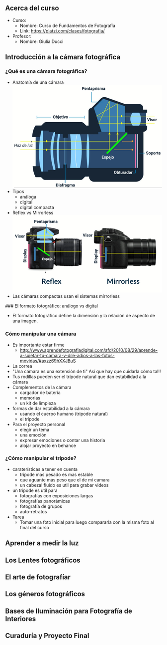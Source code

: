 
## Acerca del curso

* Curso: 
	* Nombre: Curso de Fundamentos de Fotografía
	* Link: https://platzi.com/clases/fotografia/
* Profesor: 
	* Nombre: Giulia Ducci

## Introducción a la cámara fotográfica

### ¿Qué es una cámara fotográfica?

* Anatomía de una cámara
![](img/anatomia-camara.png)
* Tipos
	* análoga
	* digital
	* digital compacta
* Reflex vs Mirrorless
![](img/reflex-mirrorless.png)
* Las cámaras compactas usan el sistemas mirrorless

### El formato fotográfico: análogo vs digital
* El formato fotográfico define la dimensión y la relación de aspecto de una imagen.

### Cómo manipular una cámara

* Es importante estar firme
	* http://www.aprendefotografiadigital.com/afd/2010/08/29/aprende-a-sujetar-tu-camara-y-dile-adios-a-las-fotos-movidas/#axzz69hXXJBuS
* La correa
* "Una cámara es una extensión de ti" Así que hay que cuidarla cómo tal!!
* Tus rodillas pueden ser el trípode natural que dan estabilidad a la cámara
* Complementos de la cámara
	* cargador de batería
	* memorias
	* un kit de limpieza
* formas de dar estabilidad a la cámara
	* usando el cuerpo humano (tripode natural)
	* el trípode
* Para el proyecto personal
	* elegir un tema
	* una emoción
	* expresar emociones o contar una historia	
	* alojar proyecto en behance

### ¿Cómo manipular el trípode?

* caraterísticas a tener en cuenta
	* tripode mas pesado es mas estable
	* que aguante más peso que el de mi camara
	* un cabezal fluido es util para grabar videos
* un tripode es util para 
	* fotografías con exposiciones largas
	* fotografías panorámicas
	* fotografía de grupos
	* auto-retratos
* Tarea
	* Tomar una foto inicial para luego compararla con la misma foto al final del curso

## Aprender a medir la luz

## Los Lentes fotográficos

## El arte de fotografíar

## Los géneros fotográficos

## Bases de Iluminación para Fotografía de Interiores

## Curaduría y Proyecto Final

